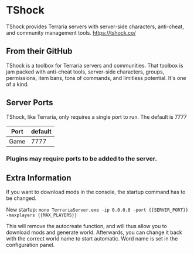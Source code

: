 # TShock

TShock provides Terraria servers with server-side characters, anti-cheat, and community management tools. <https://tshock.co/>

## From their GitHub

TShock is a toolbox for Terraria servers and communities. That toolbox is jam packed with anti-cheat tools, server-side characters, groups, permissions, item bans, tons of commands, and limitless potential. It's one of a kind.

## Server Ports

TShock, like Terraria, only requires a single port to run. The default is 7777

| Port    | default |
|---------|---------|
| Game    | 7777    |

### Plugins may require ports to be added to the server.

## Extra Information

If you want to download mods in the console, the startup command has to be changed.

New startup:
`mono TerrariaServer.exe -ip 0.0.0.0 -port {{SERVER_PORT}} -maxplayers {{MAX_PLAYERS}}`

This will remove the autocreate function, and will thus allow you to download mods and generate world.
Afterwards, you can change it back with the correct world name to start automatic. Word name is set in the configuration panel.
